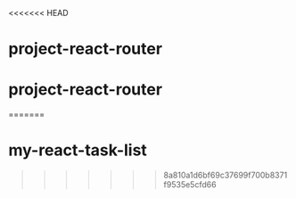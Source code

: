 <<<<<<< HEAD
# project-react-router
# project-react-router
=======
# my-react-task-list
>>>>>>> 8a810a1d6bf69c37699f700b8371f9535e5cfd66
